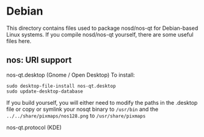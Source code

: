 
Debian
====================
This directory contains files used to package nosd/nos-qt
for Debian-based Linux systems. If you compile nosd/nos-qt yourself, there are some useful files here.

## nos: URI support ##


nos-qt.desktop  (Gnome / Open Desktop)
To install:

	sudo desktop-file-install nos-qt.desktop
	sudo update-desktop-database

If you build yourself, you will either need to modify the paths in
the .desktop file or copy or symlink your nosqt binary to `/usr/bin`
and the `../../share/pixmaps/nos128.png` to `/usr/share/pixmaps`

nos-qt.protocol (KDE)


